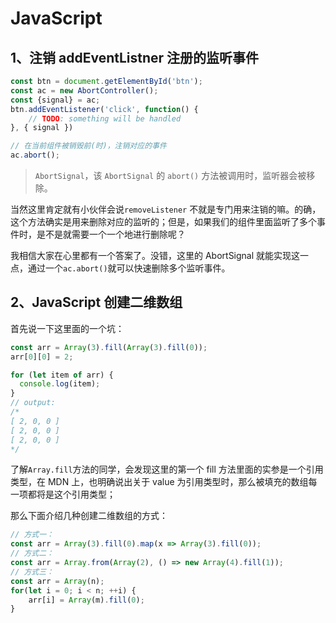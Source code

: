 # JavaScript

## 1、注销 addEventListner 注册的监听事件

```JavaScript
const btn = document.getElementById('btn');
const ac = new AbortController();
const {signal} = ac;
btn.addEventListener('click', function() {
    // TODO: something will be handled
}, { signal })

// 在当前组件被销毁前(时)，注销对应的事件
ac.abort();
```

> `AbortSignal`，该 `AbortSignal` 的 `abort()` 方法被调用时，监听器会被移除。

当然这里肯定就有小伙伴会说`removeListener` 不就是专门用来注销的嘛。的确，这个方法确实是用来删除对应的监听的；但是，如果我们的组件里面监听了多个事件时，是不是就需要一个一个地进行删除呢？

我相信大家在心里都有一个答案了。没错，这里的 AbortSignal 就能实现这一点，通过一个`ac.abort()`就可以快速删除多个监听事件。

## 2、JavaScript 创建二维数组

首先说一下这里面的一个坑：

```JavaScript
const arr = Array(3).fill(Array(3).fill(0));
arr[0][0] = 2;

for (let item of arr) {
  console.log(item);
}
// output:
/*
[ 2, 0, 0 ]
[ 2, 0, 0 ]
[ 2, 0, 0 ]
*/
```

了解`Array.fill`方法的同学，会发现这里的第一个 fill 方法里面的实参是一个引用类型，在 MDN 上，也明确说出关于 value 为引用类型时，那么被填充的数组每一项都将是这个引用类型；

那么下面介绍几种创建二维数组的方式：

```JavaScript
// 方式一：
const arr = Array(3).fill(0).map(x => Array(3).fill(0));
// 方式二：
const arr = Array.from(Array(2), () => new Array(4).fill(1));
// 方式三：
const arr = Array(n);
for(let i = 0; i < n; ++i) {
    arr[i] = Array(m).fill(0);
}
```
